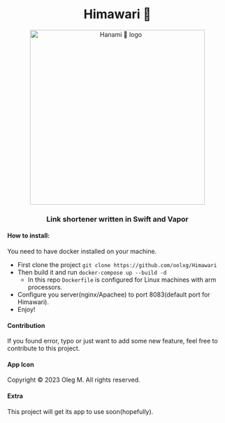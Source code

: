 <h1 align="center">Himawari 🌻</h1>
<p align="center">
<img src="https://user-images.githubusercontent.com/44912908/218337395-59b8f4f4-9240-4109-9bc1-63c9a02da12f.png" width="400" alt="Hanami 🌸 logo"></img>
</p>

<h3 align="center">Link shortener written in Swift and Vapor</h3>

#### How to install:
You need to have docker installed on your machine.
* First clone the project `git clone https://github.com/oolxg/Himawari`
* Then build it and run `docker-compose up --build -d`
	* In this repo `Dockerfile` is configured for Linux machines with arm processors.
* Configure you server(nginx/Apachee) to port 8083(default port for Himawari).
* Enjoy!
	
#### Contribution

If you found error, typo or just want to add some new feature, feel free to contribute to this project.

#### App Icon

Copyright © 2023 Oleg M. All rights reserved.

#### Extra

This project will get its app to use soon(hopefully).
